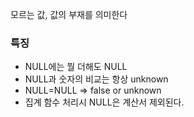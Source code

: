 
모르는 값, 값의 부재를 의미한다

### 특징
- NULL에는 뭘 더해도 NULL
- NULL과 숫자의 비교는 항상 unknown
- NULL=NULL => false or unknown
- 집계 함수 처리시 NULL은 계산서 제외된다.

